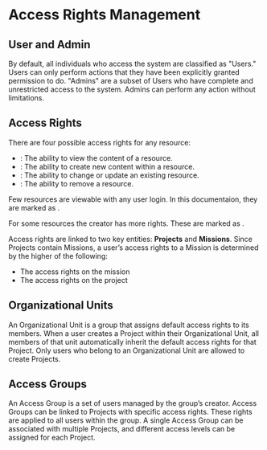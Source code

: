 # Access Rights Management
## User and Admin

By default, all individuals who access the system are classified as "Users." Users can only perform actions that they
have been explicitly granted permission to do. 
"Admins" are a subset of Users who have complete and unrestricted access to the system.
Admins can perform any action without limitations.

## Access Rights
There are four possible access rights for any resource:
- <Read/>: The ability to view the content of a resource.
- <Create/>: The ability to create new content within a resource.
- <Modify/>: The ability to change or update an existing resource.
- <Delete/>: The ability to remove a resource.

Few resources are viewable with any user login. In this documentaion, they are marked as <Any/>.

For some resources the creator has more rights. These are marked as <Creator/>.

Access rights are linked to two key entities: **Projects** and **Missions**. Since Projects contain Missions, 
a user’s access rights to a Mission is determined by the higher of the following:
- The access rights on the mission
- The access rights on the project

## Organizational Units

An Organizational Unit is a group that assigns default access rights to its members.
When a user creates a Project within their Organizational Unit, 
all members of that unit automatically inherit the default access rights for that Project. 
Only users who belong to an Organizational Unit are allowed to create Projects.

## Access Groups

An Access Group is a set of users managed by the group’s creator.
Access Groups can be linked to Projects with specific access rights.
These rights are applied to all users within the group. 
A single Access Group can be associated with multiple Projects,
and different access levels can be assigned for each Project.
